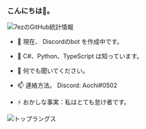### こんにちは👋。

![7ezのGitHub統計情報](https://github-readme-stats.vercel.app/api?username=7ez&show_icons=true&count_private=true&theme=dark&show_icons=true)

- 🔭 現在、 Discordのbot を作成中です。

- 🌱 C#、Python、TypeScript は知っています。

- 💬 何でも聞いてください。

- 📫 連絡方法。 Discord: Aochi#0502

- ⚡ おかしな事実：私はとても怠け者です。

![トップラングス](https://github-readme-stats.vercel.app/api/top-langs?username=7ez&show_icons=true&count_private=true&theme=dark&show_icons=true)

